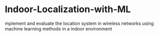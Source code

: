# Indoor-Localization-with-ML
mplement and evaluate the location system in wireless networks using machine learning methods in a indoor environment
